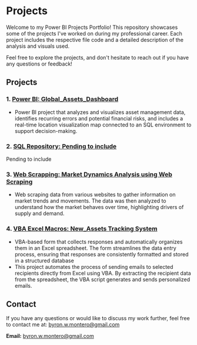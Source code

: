 # Projects
Welcome to my Power BI Projects Portfolio! This repository showcases some of the projects I've worked on during my professional career. Each project includes the respective file code and a detailed description of the analysis and visuals used.

Feel free to explore the projects, and don't hesitate to reach out if you have any questions or feedback!

## Projects

### 1. [Power BI: Global_Assets_Dashboard](https://github.com/B-White-M/Global_Assets_Dashboard/blob/f88a79449b74249c9518cf152d4c855f028abffa/README.md)
- Power BI project that analyzes and visualizes asset management data, identifies recurring errors and potential financial risks, and includes a real-time location visualization map connected to an SQL environment to support decision-making.

### 2. [SQL Repository: Pending to include](./Projects/SQL)
Pending to include 

### 3. [Web Scrapping: Market Dynamics Analysis using Web Scraping](./Projects/Market_Dynamics_Analytics)
- Web scraping data from various websites to gather information on market trends and movements. The data was then analyzed to understand how the market behaves over time, highlighting drivers of supply and demand.

### 4. [VBA Excel Macros: New_Assets Tracking System](./Projects/New_Assets_Tracking)
- VBA-based form that collects responses and automatically organizes them in an Excel spreadsheet. The form streamlines the data entry process, ensuring that responses are consistently formatted and stored in a structured database
- This project automates the process of sending emails to selected recipients directly from Excel using VBA. By extracting the recipient data from the spreadsheet, the VBA script generates and sends personalized emails.
 
## Contact

If you have any questions or would like to discuss my work further, feel free to contact me at: byron.w.montero@gmail.com

**Email:** byron.w.montero@gmail.com
